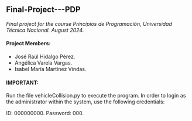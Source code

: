 ## Final-Project---PDP
*Final project for the course Principios de Programación, Universidad Técnica Nacional. August 2024.*

#### Project Members:
- José Raúl Hidalgo Pérez.
- Angélica Varela Vargas.
- Isabel María Martínez Vindas.

#### **IMPORTANT:**
Run the file vehicleCollision.py to execute the program.
In order to login as the administrator within the system, use the following credentials:

ID: 000000000.
Password: 000.


